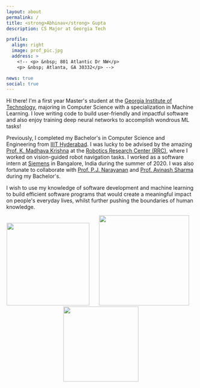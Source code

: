 ```yaml
---
layout: about
permalink: /
title: <strong>Abhinav</strong> Gupta
description: CS Major at Georgia Tech

profile:
  align: right
  image: prof_pic.jpg
  address: >
    <!-- <p> &nbsp; 801 Atlantic Dr NW</p>
    <p> &nbsp; Atlanta, GA 30332</p> -->

news: true
social: true
---
```


Hi there! I'm a first year Master's student at the [Georgia Institute of Technology](https://www.gatech.edu/), majoring in Computer Science with a specialization in Machine Learning. I love writing code to build user-friendly and impactful software and also enjoy training deep neural networks to accomplish wondrous ML tasks!  

Previously, I completed my Bachelor's in Computer Science and Engineering from [IIIT Hyderabad](https://www.iiit.ac.in/). I was lucky to be advised by the amazing [Prof. K. Madhava Krishna](https://scholar.google.com/citations?user=QDuPGHwAAAAJ&hl=en) at the [Robotics Research Center (RRC)](https://robotics.iiit.ac.in/), where I worked on vision-guided robot navigation tasks. I worked as a software intern at [Siemens](https://new.siemens.com/in/en.html) in Bangalore, India during the summer of 2020. I was also fortunate to collaborate with [Prof. P.J. Narayanan](https://scholar.google.com/citations?user=3HKjt_IAAAAJ&hl=en) and [Prof. Avinash Sharma](https://scholar.google.com/citations?user=4ladtC0AAAAJ&hl=en) during my Bachelor's. 

I wish to use my knowledge of software development and machine learning to build efficient software programs that would create a meaningful impact on people's everyday lives, whilst further pushing the boundaries of human knowledge.
<br>

<!-- <div class="row">
    <div class="col-sm mt-3 mt-md-0">
        <img width="100" class="img-fluid rounded z-depth-1" src="{{ '/assets/img/IIIT.png' | relative_url }}" alt="" />
    </div>
    <div class="col-sm mt-3 mt-md-0">
        <img width="100" class="img-fluid rounded z-depth-1" src="{{ '/assets/img/RRC.png' | relative_url }}" alt="" />
    </div>
    <div class="col-sm mt-3 mt-md-0">
        <img width="100" class="img-fluid rounded z-depth-1" src="{{ '/assets/img/siemens.jpeg' | relative_url }}" />
    </div>
</div> -->

<div>
	<center>
    <img width="220" src="{{ site.baseurl }}/assets/img/gt.png"> &ensp; &ensp;
    <img width="240" src="{{ site.baseurl }}/assets/img/IIIT.png"> &nbsp; &nbsp;  
    <img width="200" src="{{ site.baseurl }}/assets/img/siemens.jpeg">
	</center>
</div>

<!-- <div>
    &ensp; &ensp; Honours (2019-2021) &nbsp; &ensp; &ensp; &ensp; &ensp;
    Bachelors (2017-2021) &ensp; &ensp; &nbsp;
    Research Intern (Summer 2020) &nbsp; 
</div> -->

<!-- 
OLD: 
Hi there! I’m a senior year student at the International Institute of Information Technology (IIIT), Hyderabad, pursuing my bachelors in computer science and engineering. I am an undergraduate honours researcher at the Robotics Research Center (RRC), lucky to be advised by Prof. K. Madhava Krishna. I like to work at the intersection of computer vision, deep learning and robotics, with a focus on vision-based robot navigation.

I am also associated with the Centre for Visual Information Technology (CVIT), where I’ve been fortunate to work on research projects with Prof. P.J. Narayanan and Prof. Avinash Sharma during my junior and senior years. I also spent a summer at Siemens Corporate Research in Bangalore, India, where I worked with the Advanced Data Management research group.

I am really interested in the interplay between vision and other fields, which is why I love working in robotic vision. My research is all about extracting crucial information from images and helping robots understand what they see. My other interests include human pose estimation and neuromorphic vision algorithms. If you’d like to know more about my work or have questions about anything else, feel free to send me an email! -->